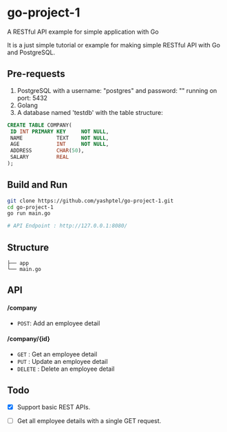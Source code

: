 # go-project-1

A RESTful API example for simple application with Go

It is a just simple tutorial or example for making simple RESTful API with Go and PostgreSQL.

## Pre-requests 
1. PostgreSQL with a username: "postgres" and password: "" running on port: 5432
2. Golang
3. A database named 'testdb' with the table structure:
 ```SQL
 CREATE TABLE COMPANY(
  ID INT PRIMARY KEY     NOT NULL,
  NAME           TEXT    NOT NULL,
  AGE            INT     NOT NULL,
  ADDRESS        CHAR(50),
  SALARY         REAL
);
```

## Build and Run
```bash
git clone https://github.com/yashptel/go-project-1.git
cd go-project-1
go run main.go

# API Endpoint : http://127.0.0.1:8080/
```

## Structure
```
├── app
└── main.go
```

## API

#### /company
* `POST`: Add an employee detail

#### /company/{id}
* `GET` : Get an employee detail
* `PUT` : Update an employee detail
* `DELETE` : Delete an employee detail

## Todo

- [x] Support basic REST APIs.
- [ ] Get all employee details with a single GET request.

